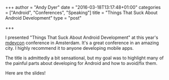 +++
author = "Andy Dyer"
date = "2016-03-18T13:17:48+01:00"
categories = ["Android", "Conferences", "Speaking"]
title = "Things That Suck About Android Development"
type = "post"

+++

I presented "Things That Suck About Android Development" at this year's [mdevcon](http://mdevcon.com/) conference in Amsterdam. It's a great conference in an amazing city. I highly recommend it to anyone developing mobile apps.

The title is admittedly a bit sensational, but my goal was to highlight many of the painful parts about developing for Android and how to avoid/fix them.

Here are the slides!
<p/>
<script async class="speakerdeck-embed" data-id="b820ed69bfa24eb6a107831e2f2c8739" data-ratio="1.77777777777778" src="//speakerdeck.com/assets/embed.js"></script>
